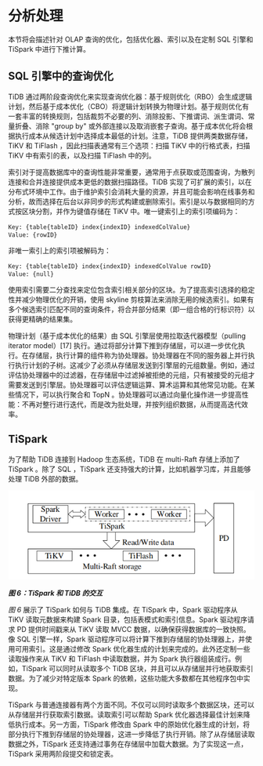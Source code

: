 # 分析处理

本节将会描述针对 OLAP 查询的优化，包括优化器、索引以及在定制 SQL 引擎和 TiSpark 中进行下推计算。

## SQL 引擎中的查询优化

TiDB 通过两阶段查询优化来实现查询优化器：基于规则优化（RBO）会生成逻辑计划，然后基于成本优化（CBO）将逻辑计划转换为物理计划。基于规则优化有一套丰富的转换规则，包括裁剪不必要的列、消除投影、下推谓词、派生谓词、常量折叠、消除 "group by" 或外部连接以及取消嵌套子查询。基于成本优化将会根据执行成本从候选计划中选择成本最低的计划。注意，TiDB 提供两类数据存储，TiKV 和 TiFlash ，因此扫描表通常有三个选项：扫描 TiKV 中的行格式表，扫描 TiKV 中有索引的表，以及扫描 TiFlash 中的列。

索引对于提高数据库中的查询性能非常重要，通常用于点获取或范围查询，为散列连接和合并连接提供成本更低的数据扫描路径。TiDB 实现了可扩展的索引，以在分布式环境中工作。由于维护索引会消耗大量的资源，并且可能会影响在线事务和分析，故而选择在后台以非同步的形式构建或删除索引。索引是以与数据相同的方式按区块分割，并作为键值存储在 TiKV 中。唯一键索引上的索引项编码为：

```
Key: {table{tableID} index{indexID} indexedColValue}
Value: {rowID}
```

非唯一索引上的索引项被解码为：

```
Key: {table{tableID} index{indexID} indexedColValue rowID}
Value: {null}
```

使用索引需要二分查找来定位包含索引相关部分的区块。为了提高索引选择的稳定性并减少物理优化的开销，使用 skyline 剪枝算法来消除无用的候选索引。如果有多个候选索引匹配不同的查询条件，将合并部分结果（即一组合格的行标识符）以获得更精确的结果集。

物理计划（基于成本优化的结果）由 SQL 引擎层使用拉取迭代器模型（pulling iterator model）[17] 执行。通过将部分计算下推到存储层，可以进一步优化执行。在存储层，执行计算的组件称为协处理器。协处理器在不同的服务器上并行执行执行计划的子树。这减少了必须从存储层发送到引擎层的元组数量。例如，通过评估协处理器中的过滤器，在存储层中过滤掉被拒绝的元组，只有被接受的元组才需要发送到引擎层。协处理器可以评估逻辑运算、算术运算和其他常见功能。在某些情况下，可以执行聚合和 TopN 。协处理器可以通过向量化操作进一步提高性能：不再对整行进行迭代，而是改为批处理，并按列组织数据，从而提高迭代效率。

## TiSpark

为了帮助 TiDB 连接到 Hadoop 生态系统，TiDB 在 multi-Raft 存储上添加了 TiSpark 。除了 SQL ，TiSpark 还支持强大的计算，比如机器学习库，并且能够处理 TiDB 外部的数据。

![table2-read-performance-of-delta-tree-and-lsm-tree](../assets/figure6-the-interaction-of-tispark-and-tidb.png)

_**图 6：TiSpark 和 TiDB 的交互**_

*图 6* 展示了 TiSpark 如何与 TiDB 集成。在 TiSpark 中，Spark 驱动程序从 TiKV 读取元数据来构建 Spark 目录，包括表模式和索引信息。Spark 驱动程序请求 PD 提供时间戳来从 TiKV 读取 MVCC 数据，以确保获得数据库的一致快照。像 SQL 引擎一样，Spark 驱动程序可以将计算下推到存储层的协处理器上，并使用可用索引。这是通过修改 Spark 优化器生成的计划来完成的。此外还定制一些读取操作来从 TiKV 和 TiFlash 中读取数据，并为 Spark 执行器组装成行。例如，TiSpark 可以同时从读取多个 TiDB 区块，并且可以从存储层并行地获取索引数据。为了减少对特定版本 Spark 的依赖，这些功能大多数都在其他程序包中实现。

TiSpark 与普通连接器有两个方面不同。不仅可以同时读取多个数据区块，还可以从存储层并行获取索引数据。读取索引可以帮助 Spark 优化器选择最佳计划来降低执行成本。另一方面，TiSpark 修改由 Spark 中的原始优化器生成的计划，将部分执行下推到存储层的协处理器，这进一步降低了执行开销。除了从存储层读取数据之外，TiSpark 还支持通过事务在存储层中加载大数据。为了实现这一点，TiSpark 采用两阶段提交和锁定表。
